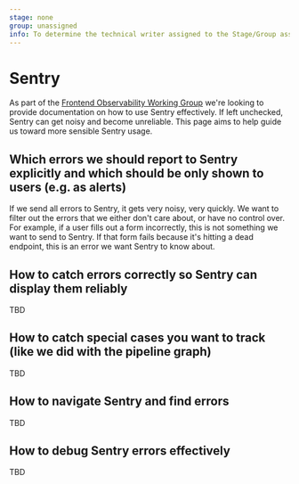 ```yaml
---
stage: none
group: unassigned
info: To determine the technical writer assigned to the Stage/Group associated with this page, see https://about.gitlab.com/handbook/product/ux/technical-writing/#assignments
---
```


# Sentry

As part of the [Frontend Observability Working Group](https://google.com) we're looking to provide documentation on how to use Sentry effectively.
If left unchecked, Sentry can get noisy and become unreliable.
This page aims to help guide us toward more sensible Sentry usage.

## Which errors we should report to Sentry explicitly and which should be only shown to users (e.g. as alerts)

If we send all errors to Sentry, it gets very noisy, very quickly.
We want to filter out the errors that we either don't care about, or have no control over.
For example, if a user fills out a form incorrectly, this is not something we want to send to Sentry.
If that form fails because it's hitting a dead endpoint, this is an error we want Sentry to know about.

## How to catch errors correctly so Sentry can display them reliably

TBD

## How to catch special cases you want to track (like we did with the pipeline graph)

TBD

## How to navigate Sentry and find errors

TBD

## How to debug Sentry errors effectively

TBD
